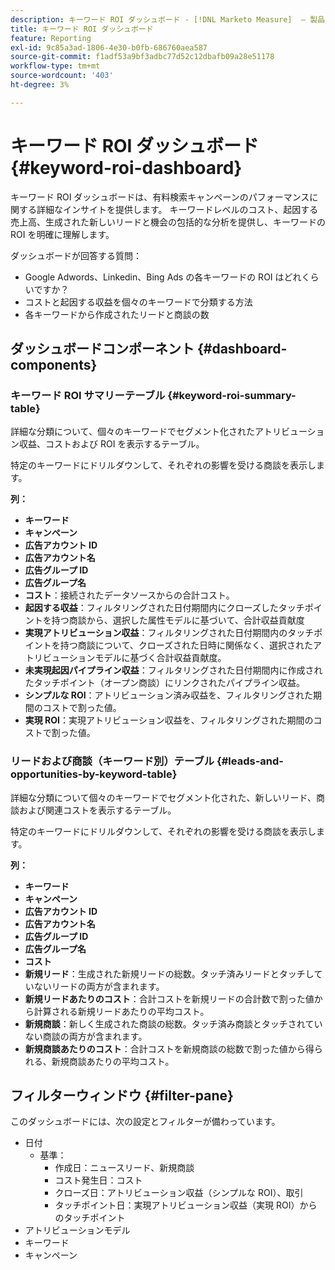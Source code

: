 ```yaml
---
description: キーワード ROI ダッシュボード - [!DNL Marketo Measure]  – 製品
title: キーワード ROI ダッシュボード
feature: Reporting
exl-id: 9c85a3ad-1806-4e30-b0fb-686760aea587
source-git-commit: f1adf53a9bf3adbc77d52c12dbafb09a28e51178
workflow-type: tm+mt
source-wordcount: '403'
ht-degree: 3%

---
```


# キーワード ROI ダッシュボード {#keyword-roi-dashboard}

キーワード ROI ダッシュボードは、有料検索キャンペーンのパフォーマンスに関する詳細なインサイトを提供します。 キーワードレベルのコスト、起因する売上高、生成された新しいリードと機会の包括的な分析を提供し、キーワードの ROI を明確に理解します。

ダッシュボードが回答する質問：

* Google Adwords、Linkedin、Bing Ads の各キーワードの ROI はどれくらいですか？
* コストと起因する収益を個々のキーワードで分類する方法
* 各キーワードから作成されたリードと商談の数

## ダッシュボードコンポーネント {#dashboard-components}

### キーワード ROI サマリーテーブル {#keyword-roi-summary-table}

詳細な分類について、個々のキーワードでセグメント化されたアトリビューション収益、コストおよび ROI を表示するテーブル。

特定のキーワードにドリルダウンして、それぞれの影響を受ける商談を表示します。

**列：**

* **キーワード**
* **キャンペーン**
* **広告アカウント ID**
* **広告アカウント名**
* **広告グループ ID**
* **広告グループ名**
* **コスト**：接続されたデータソースからの合計コスト。
* **起因する収益**：フィルタリングされた日付期間内にクローズしたタッチポイントを持つ商談から、選択した属性モデルに基づいて、合計収益貢献度
* **実現アトリビューション収益**：フィルタリングされた日付期間内のタッチポイントを持つ商談について、クローズされた日時に関係なく、選択されたアトリビューションモデルに基づく合計収益貢献度。
* **未実現起因パイプライン収益**：フィルタリングされた日付期間内に作成されたタッチポイント（オープン商談）にリンクされたパイプライン収益。
* **シンプルな ROI**：アトリビューション済み収益を、フィルタリングされた期間のコストで割った値。
* **実現 ROI**：実現アトリビューション収益を、フィルタリングされた期間のコストで割った値。

### リードおよび商談（キーワード別）テーブル {#leads-and-opportunities-by-keyword-table}

詳細な分類について個々のキーワードでセグメント化された、新しいリード、商談および関連コストを表示するテーブル。

特定のキーワードにドリルダウンして、それぞれの影響を受ける商談を表示します。

**列：**

* **キーワード**
* **キャンペーン**
* **広告アカウント ID**
* **広告アカウント名**
* **広告グループ ID**
* **広告グループ名**
* **コスト**
* **新規リード**：生成された新規リードの総数。タッチ済みリードとタッチしていないリードの両方が含まれます。
* **新規リードあたりのコスト**：合計コストを新規リードの合計数で割った値から計算される新規リードあたりの平均コスト。
* **新規商談**：新しく生成された商談の総数。タッチ済み商談とタッチされていない商談の両方が含まれます。
* **新規商談あたりのコスト**：合計コストを新規商談の総数で割った値から得られる、新規商談あたりの平均コスト。

## フィルターウィンドウ {#filter-pane}

このダッシュボードには、次の設定とフィルターが備わっています。

* 日付
   * 基準：
      * 作成日：ニュースリード、新規商談
      * コスト発生日：コスト
      * クローズ日：アトリビューション収益（シンプルな ROI）、取引
      * タッチポイント日：実現アトリビューション収益（実現 ROI）からのタッチポイント
* アトリビューションモデル
* キーワード
* キャンペーン
